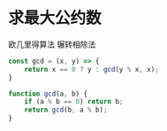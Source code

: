 # 求最大公约数

欧几里得算法 辗转相除法

``` js
const gcd = (x, y) => {
    return x == 0 ? y : gcd(y % x, x);
}

function gcd(a, b) {
    if (a % b == 0) return b;
    return gcd(b, a % b);
}
```

